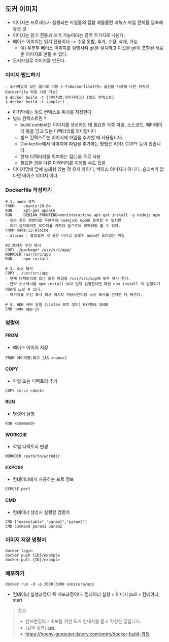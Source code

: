 ## 도커 이미지
- 이미지는 프로세스가 실행되는 파일들의 집합 예를들면 리눅스 파일 전체를 압축해 놓은 것
- 이미지는 읽기 전용과 쓰기 가능이라는 영역 두가지로 나뉜다.
- 베이스 이미지는 읽기 전용이다 -> 수정 못함, 추가, 수정, 삭제, 가능
    - 예) 우분투 베이스 이미지를 실행시켜 git을 설치하고 이것을 git이 포함된 새로운 이미지로 만들 수 있다. 
- 도커파일로 이미지를 만든다. 
### 이미지 빌드하기  
```
- 도커파일이 있는 폴더로 이동 (-f<Dockerfile위치> 옵션을 사용해 다른 위치의 Dockerfile 파일 사용 가능) 
$ docker build -t {이미지명:이미지태그} {빌드 컨텍스트} 
$ docker build -t sample:1 .
```
- 마지막에는 빌드 컨텍스트 위치를 지정한다.
- 빌드 컨텍스트란 ?
  - build context는 이미지를 생성하는 데 필요한 각종 파일, 소스코드, 메타데이터 등을 담고 있는 디렉터리를 의미합니다
  - 빌드 컨텍스트는 이미지에 파일을 추가할 때 사용됩니다. 
  - Dockerfile에서 이미지에 파일을 추가하는 방법은 ADD, COPY 등이 있습니다.
  - 현재 디렉터리를 의미하는 점(.)을 주로 사용 
  - 필요한 경우 다른 디렉터리를 지정할 수도 있음
- 이미지명에 앞에 슬래쉬 있는 것 유저 아이디, 베이스 이미지가 아니다. 슬래쉬가 없다면 베이스 이미지 이다. 

### Dockerfile 작성하기
```
# 1. node 설치
FROM    ubuntu:20.04
RUN     apt-get update
RUN     DEBIAN_FRONTEND=noninteractive apt-get install -y nodejs npm
- 위와 같은 명령어로 우분투에 nodejs와 npm을 설치할 수 있지만
- 이미 설치되어진 이미지를 가져다 씀으로써 리팩터링 할 수 있다.
FROM node:12-alpine  
- alpine : 불필요한 것 들은 버리고 오로지 node만 들어있는 파일 

#2.패키지 우선 복사
COPY ./package* /usr/src/app/   
WORKDIR /usr/src/app
RUN     npm install   

# 3. 소스 복사
COPY . /usr/src/app 
- 현재 디렉토리에 있는 모든 파일을 /usr/src/app에 모두 복사 한다.
- 만약 소스복사를 npm install 보다 먼저 실행한다면 매번 npm install 이 실행되기 때문에 느릴 수 있다.
- 패키지를 우선 복사 해서 캐시로 적용시킨다음 소스 복사를 한다면 더 빠르다.    

# 4. WEB 서버 실행 (Listen 포트 정의) EXPOSE 3000
CMD node app.js
```
### 명령어 
#### FROM
- 베이스 이미지 지정
```
FROM 이미지명:태그 [AS <name>]
```

#### COPY
- 파일 또는 디렉토리 추가 
```
COPY <src> <dest>
```

#### RUN
- 명령어 실행 
```
RUN <command>
```

#### WORKDIR
- 작업 디렉토리 변경
```
WORKDIR /path/to/workdir 
```

#### EXPOSE 
- 컨테이너에서 사용하는 포트 정보 
```
EXPOSE port 
```

#### CMD
- 컨테이너 생성시 실행할 명령어 
```
CMD ["executable","param1","param2"]
CMD command param1 param2 
```

### 이미지 저장 명령어
```
docker login
docker push {ID}/example 
docker pull {ID}/example
```

### 배포하기 
```
docker run -d -p 3000:3000 subicura/app
```
- 컨테이너 실행과정이 즉 배포과정이다. 컨테이너 실행 = 이미지 pull + 컨테이너 start

> 참고
> * 인프런강의 - 초보를 위한 도커 안내서를 듣고 작성한 글입니다.
> * [강의 링크] [link]
> * https://hoony-gunputer.tistory.com/entry/docker-build-과정

[link]: https://www.inflearn.com/course/%EB%8F%84%EC%BB%A4-%EC%9E%85%EB%AC%B8/dashboard
